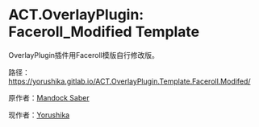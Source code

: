 # ACT.OverlayPlugin: Faceroll_Modified Template

OverlayPlugin插件用Faceroll模版自行修改版。

路径：https://yorushika.gitlab.io/ACT.OverlayPlugin.Template.Faceroll.Modifed/

原作者：[Mandock Saber](https://twitter.com/mandock_saber)

现作者：[Yorushika](mailto:jeremiahshi@outlook.com)


